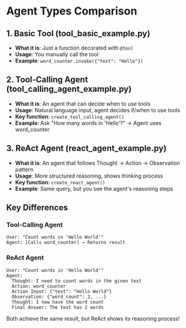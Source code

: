 # Agent Types Comparison

## 1. Basic Tool (tool_basic_example.py)
- **What it is**: Just a function decorated with `@tool`
- **Usage**: You manually call the tool
- **Example**: `word_counter.invoke({"text": "Hello"})`

## 2. Tool-Calling Agent (tool_calling_agent_example.py)
- **What it is**: An agent that can decide when to use tools
- **Usage**: Natural language input, agent decides if/when to use tools
- **Key function**: `create_tool_calling_agent()`
- **Example**: Ask "How many words in 'Hello'?" → Agent uses word_counter

## 3. ReAct Agent (react_agent_example.py)
- **What it is**: An agent that follows Thought → Action → Observation pattern
- **Usage**: More structured reasoning, shows thinking process
- **Key function**: `create_react_agent()`
- **Example**: Same query, but you see the agent's reasoning steps

## Key Differences

### Tool-Calling Agent
```
User: "Count words in 'Hello World'"
Agent: [Calls word_counter] → Returns result
```

### ReAct Agent
```
User: "Count words in 'Hello World'"
Agent: 
  Thought: I need to count words in the given text
  Action: word_counter
  Action Input: {"text": "Hello World"}
  Observation: {"word_count": 2, ...}
  Thought: I now have the word count
  Final Answer: The text has 2 words
```

Both achieve the same result, but ReAct shows its reasoning process!
